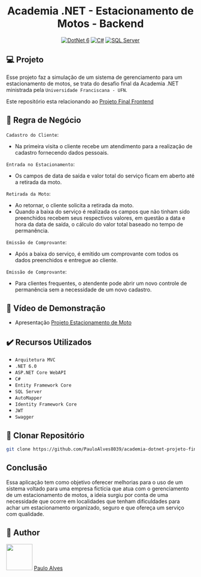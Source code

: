 <h1 align="center">Academia .NET - Estacionamento de Motos - Backend</h1>

<p align="center">
  <a href="https://learn.microsoft.com/pt-br/dotnet/"><img alt="DotNet 6" src="https://img.shields.io/badge/.NET-5C2D91?logo=.net&logoColor=white&style=for-the-badge" /></a>
  <a href="https://learn.microsoft.com/pt-br/dotnet/csharp/programming-guide/"><img alt="C#" src="https://img.shields.io/badge/C%23-239120?logo=c-sharp&logoColor=white&style=for-the-badge" /></a>
  <a href="https://www.microsoft.com/pt-br/sql-server/sql-server-downloads"><img alt="SQL Server" src="https://img.shields.io/badge/Microsoft%20SQL%20Server-CC2927?style=for-the-badge&logo=microsoft%20sql%20server&logoColor=white" /></a>
</p>

## :computer: Projeto

Esse projeto faz a simulação de um sistema de gerenciamento para um estacionamento de motos, se trata do desafio final da Academia .NET ministrada pela `Universidade Franciscana - UFN`.

Este repositório esta relacionando ao [Projeto Final Frontend](https://github.com/PauloAlves8039/academia-dotnet-projeto-final-frontend)

## :blue_book: Regra de Negócio

``Cadastro do Cliente``: 
- Na primeira visita o cliente recebe um atendimento para a realização de cadastro fornecendo dados pessoais. 

``Entrada no Estacionamento``: 
- Os campos de data de saída e valor total do serviço ficam em aberto até a retirada da moto.

``Retirada da Moto``:
- Ao retornar, o cliente solicita a retirada da moto.
- Quando a baixa do serviço é realizada os campos que não tinham sido preenchidos recebem seus respectivos valores, em questão a data e hora da data de saída, o cálculo do valor total baseado no tempo de permanência.

``Emissão de Comprovante``:
- Após a baixa do serviço, é emitido um comprovante com todos os dados preenchidos e entregue ao cliente.

``Emissão de Comprovante``:
- Para clientes frequentes, o atendente pode abrir um novo controle de permanência sem a necessidade de um novo cadastro.

## :movie_camera: Vídeo de Demonstração

- Apresentação [Projeto Estacionamento de Moto](https://www.youtube.com/watch?v=H34bsYdyjhU)
  
## ✔️ Recursos Utilizados

- ``Arquitetura MVC``
- ``.NET 6.0``
- ``ASP.NET Core WebAPI``
- ``C#``
- ``Entity Framework Core``
- ``SQL Server``
- ``AutoMapper``
- ``Identity Framework Core``
- ``JWT``
- ``Swagger``

## :floppy_disk: Clonar Repositório

```bash
git clone https://github.com/PauloAlves8039/academia-dotnet-projeto-final-backend.git
```

## Conclusão

Essa aplicação tem como objetivo oferecer melhorias para o uso de um sistema voltado para uma empresa fictícia que atua com o gerenciamento de um estacionamento de motos, a ideia surgiu por conta de uma necessidade que ocorre em localidades que tenham dificuldades para achar um estacionamento organizado, seguro e que ofereça um serviço com qualidade. 

## :boy: Author

<a href="https://github.com/PauloAlves8039"><img src="https://avatars.githubusercontent.com/u/57012714?v=4" width=70></a>
[Paulo Alves](https://github.com/PauloAlves8039)
